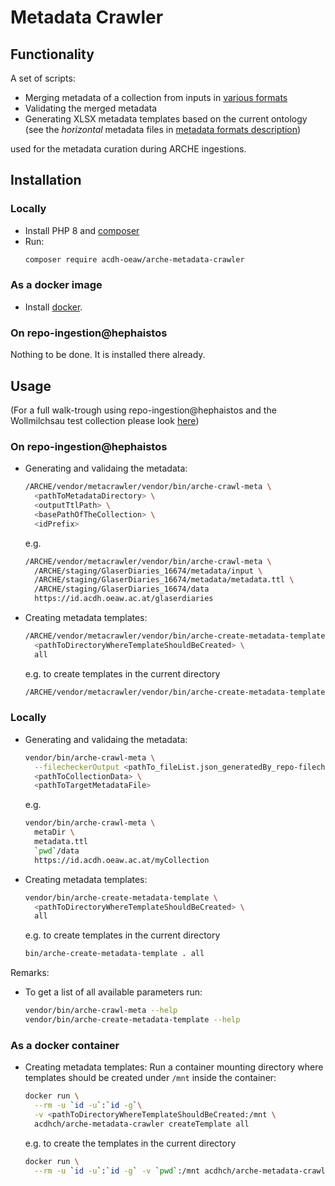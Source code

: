 ﻿# Metadata Crawler

## Functionality

A set of scripts:

* Merging metadata of a collection from inputs in [various formats](docs/metadata_formats.md)
* Validating the merged metadata
* Generating XLSX metadata templates based on the current ontology 
  (see the _horizontal_ metadata files in [metadata formats description](docs/metadata_formats.md#horizontal-metadata-file))

used for the metadata curation during ARCHE ingestions.

## Installation

### Locally

* Install PHP 8 and [composer](https://getcomposer.org/)
* Run:
  ```bash
  composer require acdh-oeaw/arche-metadata-crawler
  ```

### As a docker image

* Install [docker](https://www.docker.com/).

### On repo-ingestion@hephaistos

Nothing to be done. It is installed there already.

## Usage

(For a full walk-trough using repo-ingestion@hephaistos and the Wollmilchsau test collection
please look [here](docs/walktrough.md))

### On repo-ingestion@hephaistos

* Generating and validaing the metadata:
  ```bash
  /ARCHE/vendor/metacrawler/vendor/bin/arche-crawl-meta \
    <pathToMetadataDirectory> \
    <outputTtlPath> \
    <basePathOfTheCollection> \
    <idPrefix>
  ```
  e.g.
  ```bash
  /ARCHE/vendor/metacrawler/vendor/bin/arche-crawl-meta \
    /ARCHE/staging/GlaserDiaries_16674/metadata/input \
    /ARCHE/staging/GlaserDiaries_16674/metadata/metadata.ttl \
    /ARCHE/staging/GlaserDiaries_16674/data
    https://id.acdh.oeaw.ac.at/glaserdiaries
  ```
* Creating metadata templates:
  ```bash
  /ARCHE/vendor/metacrawler/vendor/bin/arche-create-metadata-template \
    <pathToDirectoryWhereTemplateShouldBeCreated> \
    all
  ```
  e.g. to create templates in the current directory
  ```bash
  /ARCHE/vendor/metacrawler/vendor/bin/arche-create-metadata-template . all
  ```

### Locally

* Generating and validaing the metadata:
  ```bash
  vendor/bin/arche-crawl-meta \
    --filecheckerOutput <pathTo_fileList.json_generatedBy_repo-filechecker> \
    <pathToCollectionData> \
    <pathToTargetMetadataFile>
  ```
  e.g.
  ```bash
  vendor/bin/arche-crawl-meta \
    metaDir \
    metadata.ttl
    `pwd`/data
    https://id.acdh.oeaw.ac.at/myCollection
  ```
* Creating metadata templates:
  ```bash
  vendor/bin/arche-create-metadata-template \
    <pathToDirectoryWhereTemplateShouldBeCreated> \
    all
  ```
  e.g. to create templates in the current directory
  ```bash
  bin/arche-create-metadata-template . all
  ```

Remarks:

* To get a list of all available parameters run:
  ```bash
  vendor/bin/arche-crawl-meta --help
  vendor/bin/arche-create-metadata-template --help
  ```

### As a docker container

* Creating metadata templates:
  Run a container mounting directory where templates should be created under `/mnt` inside the container:
  ```bash
  docker run \
    --rm -u `id -u`:`id -g`\
    -v <pathToDirectoryWhereTemplateShouldBeCreated:/mnt \
    acdhch/arche-metadata-crawler createTemplate all
  ```
  e.g. to create the templates in the current directory
  ```bash
  docker run \
    --rm -u `id -u`:`id -g` -v `pwd`:/mnt acdhch/arche-metadata-crawler createTemplate all
  ```
